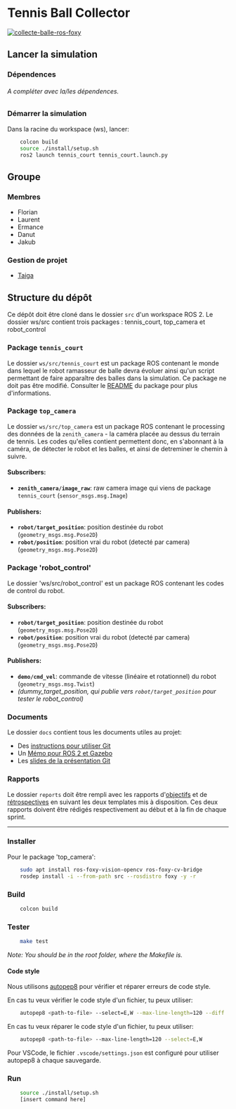 # Tennis Ball Collector

[![collecte-balle-ros-foxy](https://github.com/FLEDJ-Inge/CollecteBalle/actions/workflows/collecte-balle-ros-foxy.yml/badge.svg)](https://github.com/FLEDJ-Inge/CollecteBalle/actions/workflows/collecte-balle-ros-foxy.yml)

## Lancer la simulation

### Dépendences

###### A compléter avec la/les dépendences.


### Démarrer la simulation
Dans la racine du workspace (ws), lancer:
```bash
    colcon build
    source ./install/setup.sh
    ros2 launch tennis_court tennis_court.launch.py
```


## Groupe

### Membres

- Florian
- Laurent
- Ermance
- Danut
- Jakub

### Gestion de projet

- [Taiga](https://tree.taiga.io/project/xqubics-fledj-inge/)



## Structure du dépôt

Ce dépôt doit être cloné dans le dossier `src` d'un workspace ROS 2.
Le dossier ws/src contient trois packages : tennis_court, top_camera et robot_control

### Package `tennis_court`

Le dossier `ws/src/tennis_court` est un package ROS contenant le monde dans lequel le robot ramasseur de balle devra évoluer ainsi qu'un script permettant de faire apparaître des balles dans la simulation.
Ce package ne doit pas être modifié.
Consulter le [README](ws/src/tennis_court/README.md) du package pour plus d'informations.

### Package `top_camera`

Le dossier `ws/src/top_camera` est un package ROS contenant le processing des données de la `zenith_camera` - la caméra placée au dessus du terrain de tennis.
Les codes qu'elles contient permettent donc, en s'abonnant à la caméra, de détecter le robot et les balles, et ainsi de detreminer le chemin à suivre.

#### Subscribers:
- **`zenith_camera/image_raw`**: raw camera image qui viens de package `tennis_court` (`sensor_msgs.msg.Image`)

#### Publishers:
- **`robot/target_position`**: position destinée du robot  (`geometry_msgs.msg.Pose2D`)
- **`robot/position`**: position vrai du robot (detecté par camera) (`geometry_msgs.msg.Pose2D`)

### Package 'robot_control'

Le dossier 'ws/src/robot_control' est un package ROS contenant les codes de control du robot.

#### Subscribers:
- **`robot/target_position`**: position destinée du robot  (`geometry_msgs.msg.Pose2D`)
- **`robot/position`**: position vrai du robot (detecté par camera) (`geometry_msgs.msg.Pose2D`)

#### Publishers:
- **`demo/cmd_vel`**: commande de vitesse (linéaire et rotationnel) du robot (`geometry_msgs.msg.Twist`) 
- *(dummy_target_position, qui publie vers `robot/target_position` pour tester le robot_control)*


### Documents

Le dossier `docs` contient tous les documents utiles au projet:
- Des [instructions pour utiliser Git](docs/GitWorkflow_fork.md)
- Un [Mémo pour ROS 2 et Gazebo](docs/Memo_ROS2.pdf)
- Les [slides de la présentation Git](docs/GitPresentation.pdf)


### Rapports

Le dossier `reports` doit être rempli avec les rapports d'[objectifs](../reports/GoalsTemplate.md) et de [rétrospectives](../reports/DebriefTemplate.md) en suivant les deux templates mis à disposition. Ces deux rapports doivent être rédigés respectivement au début et à la fin de chaque sprint.

_________

### Installer
Pour le package 'top_camera':
```sh
    sudo apt install ros-foxy-vision-opencv ros-foxy-cv-bridge
    rosdep install -i --from-path src --rosdistro foxy -y -r
```
<!-- sudo apt install ros-humble-ament-pycodestyle -->

### Build
```sh
    colcon build
```

### Tester
```sh
    make test
```
*Note: You should be in the root folder, where the Makefile is.*

#### Code style
Nous utilisons [autopep8](https://pypi.org/project/autopep8/) pour vérifier et réparer erreurs de code style.

En cas tu veux vérifier le code style d'un fichier, tu peux utiliser:
```sh
    autopep8 <path-to-file> --select=E,W --max-line-length=120 --diff
```

En cas tu veux réparer le code style d'un fichier, tu peux utiliser:
```sh
    autopep8 <path-to-file> --max-line-length=120 --select=E,W 
```

Pour VSCode, le fichier `.vscode/settings.json` est configuré pour utiliser autopep8 à chaque sauvegarde.


### Run
```sh
    source ./install/setup.sh
    [insert command here]
```